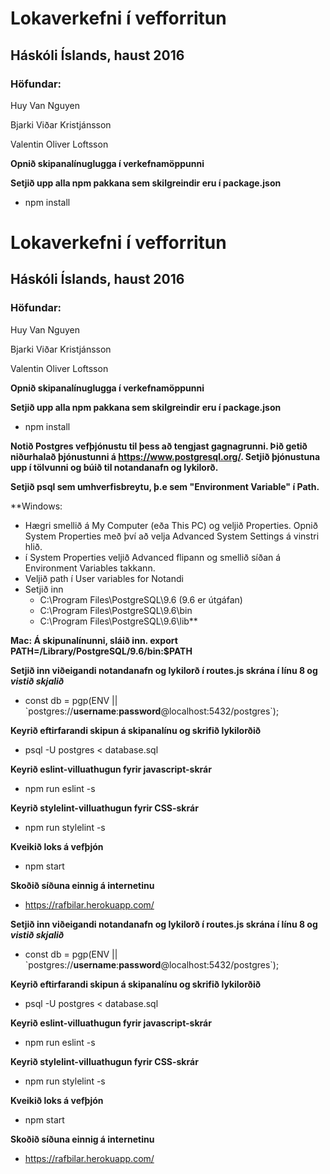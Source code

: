 # Lokaverkefni í vefforritun
## Háskóli Íslands, haust 2016
### Höfundar:
Huy Van Nguyen

Bjarki Viðar Kristjánsson

Valentin Oliver Loftsson

**Opnið skipanalínuglugga í verkefnamöppunni**

**Setjið upp alla npm pakkana sem skilgreindir eru í package.json**
* npm install

# Lokaverkefni í vefforritun
## Háskóli Íslands, haust 2016
### Höfundar:
Huy Van Nguyen

Bjarki Viðar Kristjánsson

Valentin Oliver Loftsson

**Opnið skipanalínuglugga í verkefnamöppunni**

**Setjið upp alla npm pakkana sem skilgreindir eru í package.json**
* npm install

**Notið Postgres vefþjónustu til þess að tengjast gagnagrunni. Þið getið niðurhalað þjónustunni á https://www.postgresql.org/. Setjið þjónustuna upp í tölvunni og búið til notandanafn og lykilorð.**

**Setjið psql sem umhverfisbreytu, þ.e sem "Environment Variable" í Path.**

**Windows:
- Hægri smellið á My Computer (eða This PC) og veljið Properties. Opnið System Properties með því að velja Advanced System Settings á vinstri hlið. 
- í System Properties veljið Advanced flipann og smellið síðan á Environment Variables takkann.
- Veljið path í User variables for Notandi
- Setjið inn
	- C:\Program Files\PostgreSQL\9.6  (9.6 er útgáfan)
	- C:\Program Files\PostgreSQL\9.6\bin
	- C:\Program Files\PostgreSQL\9.6\lib**

**Mac:
Á skipunalínunni, sláið inn.
export PATH=/Library/PostgreSQL/9.6/bin:$PATH**

**Setjið inn viðeigandi notandanafn og lykilorð í routes.js skrána í línu 8 og _vistið skjalið_**
* const db = pgp(ENV || \`postgres://**username**:**password**@localhost:5432/postgres\`);

**Keyrið eftirfarandi skipun á skipanalínu og skrifið lykilorðið**
* psql -U postgres < database.sql

**Keyrið eslint-villuathugun fyrir javascript-skrár**
* npm run eslint -s

**Keyrið stylelint-villuathugun fyrir CSS-skrár**
* npm run stylelint -s

**Kveikið loks á vefþjón**
* npm start

**Skoðið síðuna einnig á internetinu**
* https://rafbilar.herokuapp.com/


**Setjið inn viðeigandi notandanafn og lykilorð í routes.js skrána í línu 8 og _vistið skjalið_**
* const db = pgp(ENV || \`postgres://**username**:**password**@localhost:5432/postgres\`);

**Keyrið eftirfarandi skipun á skipanalínu og skrifið lykilorðið**
* psql -U postgres < database.sql

**Keyrið eslint-villuathugun fyrir javascript-skrár**
* npm run eslint -s

**Keyrið stylelint-villuathugun fyrir CSS-skrár**
* npm run stylelint -s

**Kveikið loks á vefþjón**
* npm start

**Skoðið síðuna einnig á internetinu**
* https://rafbilar.herokuapp.com/
